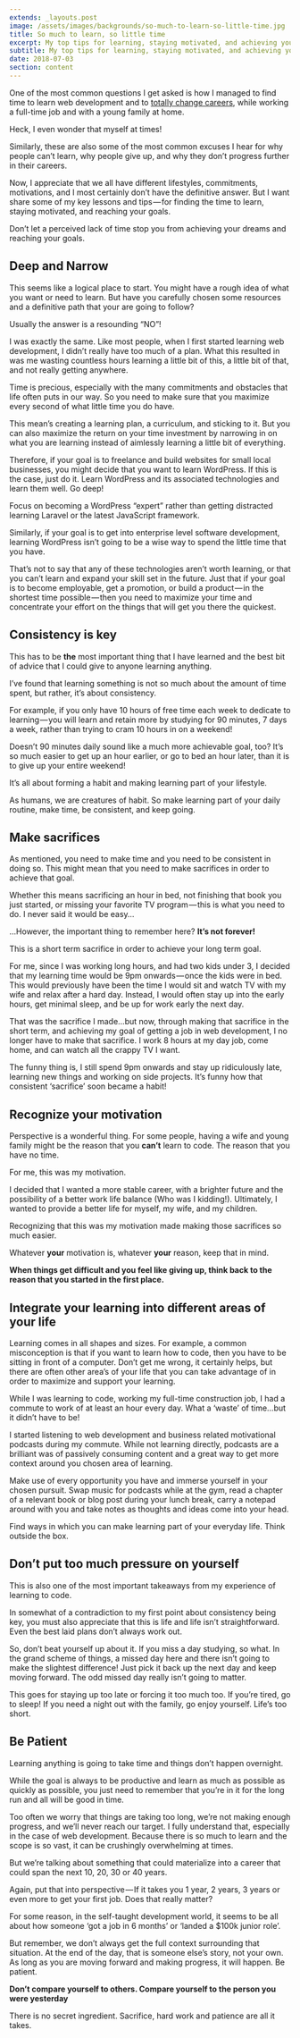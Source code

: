 ```yaml
---
extends: _layouts.post
image: /assets/images/backgrounds/so-much-to-learn-so-little-time.jpg
title: So much to learn, so little time
excerpt: My top tips for learning, staying motivated, and achieving your goals.
subtitle: My top tips for learning, staying motivated, and achieving your goals
date: 2018-07-03
section: content
---
```


One of the most common questions I get asked is how I managed to find time to learn web development and to [totally change careers](https://rickwest.co.uk/first-web-development-job), while working a full-time job and with a young family at home.

Heck, I even wonder that myself at times!

Similarly, these are also some of the most common excuses I hear for why people can’t learn, why people give up, and why they don’t progress further in their careers.

Now, I appreciate that we all have different lifestyles, commitments, motivations, and I most certainly don’t have the definitive answer. But I want share some of my key lessons and tips — for finding the time to learn, staying motivated, and reaching your goals.

Don’t let a perceived lack of time stop you from achieving your dreams and reaching your goals.

## Deep and Narrow

This seems like a logical place to start. You might have a rough idea of what you want or need to learn. But have you carefully chosen some resources and a definitive path that your are going to follow?

Usually the answer is a resounding “NO”!

I was exactly the same. Like most people, when I first started learning web development, I didn’t really have too much of a plan. What this resulted in was me wasting countless hours learning a little bit of this, a little bit of that, and not really getting anywhere.

Time is precious, especially with the many commitments and obstacles that life often puts in our way. So you need to make sure that you maximize every second of what little time you do have.

This mean’s creating a learning plan, a curriculum, and sticking to it. But you can also maximize the return on your time investment by narrowing in on what you are learning instead of aimlessly learning a little bit of everything.

Therefore, if your goal is to freelance and build websites for small local businesses, you might decide that you want to learn WordPress. If this is the case, just do it. Learn WordPress and its associated technologies and learn them well. Go deep!

Focus on becoming a WordPress “expert” rather than getting distracted learning Laravel or the latest JavaScript framework.

Similarly, if your goal is to get into enterprise level software development, learning WordPress isn’t going to be a wise way to spend the little time that you have.

That’s not to say that any of these technologies aren’t worth learning, or that you can’t learn and expand your skill set in the future. Just that if your goal is to become employable, get a promotion, or build a product — in the shortest time possible — then you need to maximize your time and concentrate your effort on the things that will get you there the quickest.

## Consistency is key

This has to be **the** most important thing that I have learned and the best bit of advice that I could give to anyone learning anything.

I’ve found that learning something is not so much about the amount of time spent, but rather, it’s about consistency.

For example, if you only have 10 hours of free time each week to dedicate to learning — you will learn and retain more by studying for 90 minutes, 7 days a week, rather than trying to cram 10 hours in on a weekend!

Doesn’t 90 minutes daily sound like a much more achievable goal, too? It’s so much easier to get up an hour earlier, or go to bed an hour later, than it is to give up your entire weekend!

It’s all about forming a habit and making learning part of your lifestyle.

As humans, we are creatures of habit. So make learning part of your daily routine, make time, be consistent, and keep going.

## Make sacrifices

As mentioned, you need to make time and you need to be consistent in doing so. This might mean that you need to make sacrifices in order to achieve that goal.

Whether this means sacrificing an hour in bed, not finishing that book you just started, or missing your favorite TV program — this is what you need to do. I never said it would be easy…

…However, the important thing to remember here? **It’s not forever!**

This is a short term sacrifice in order to achieve your long term goal.

For me, since I was working long hours, and had two kids under 3, I decided that my learning time would be 9pm onwards — once the kids were in bed. This would previously have been the time I would sit and watch TV with my wife and relax after a hard day. Instead, I would often stay up into the early hours, get minimal sleep, and be up for work early the next day.

That was the sacrifice I made…but now, through making that sacrifice in the short term, and achieving my goal of getting a job in web development, I no longer have to make that sacrifice. I work 8 hours at my day job, come home, and can watch all the crappy TV I want.

The funny thing is, I still spend 9pm onwards and stay up ridiculously late, learning new things and working on side projects. It’s funny how that consistent ‘sacrifice’ soon became a habit!

## Recognize your motivation

Perspective is a wonderful thing. For some people, having a wife and young family might be the reason that you **can’t** learn to code. The reason that you have no time.

For me, this was my motivation.

I decided that I wanted a more stable career, with a brighter future and the possibility of a better work life balance (Who was I kidding!). Ultimately, I wanted to provide a better life for myself, my wife, and my children.

Recognizing that this was my motivation made making those sacrifices so much easier.

Whatever **your** motivation is, whatever **your** reason, keep that in mind.

**When things get difficult and you feel like giving up, think back to the reason that you started in the first place.**

## Integrate your learning into different areas of your life
Learning comes in all shapes and sizes. For example, a common misconception is that if you want to learn how to code, then you have to be sitting in front of a computer. Don’t get me wrong, it certainly helps, but there are often other area’s of your life that you can take advantage of in order to maximize and support your learning.

While I was learning to code, working my full-time construction job, I had a commute to work of at least an hour every day. What a ‘waste’ of time…but it didn’t have to be!

I started listening to web development and business related motivational podcasts during my commute. While not learning directly, podcasts are a brilliant was of passively consuming content and a great way to get more context around you chosen area of learning.

Make use of every opportunity you have and immerse yourself in your chosen pursuit. Swap music for podcasts while at the gym, read a chapter of a relevant book or blog post during your lunch break, carry a notepad around with you and take notes as thoughts and ideas come into your head.

Find ways in which you can make learning part of your everyday life. Think outside the box.

## Don’t put too much pressure on yourself

This is also one of the most important takeaways from my experience of learning to code.

In somewhat of a contradiction to my first point about consistency being key, you must also appreciate that this is life and life isn’t straightforward. Even the best laid plans don’t always work out.

So, don’t beat yourself up about it. If you miss a day studying, so what. In the grand scheme of things, a missed day here and there isn’t going to make the slightest difference! Just pick it back up the next day and keep moving forward. The odd missed day really isn’t going to matter.

This goes for staying up too late or forcing it too much too. If you’re tired, go to sleep! If you need a night out with the family, go enjoy yourself. Life’s too short.

## Be Patient

Learning anything is going to take time and things don’t happen overnight.

While the goal is always to be productive and learn as much as possible as quickly as possible, you just need to remember that you’re in it for the long run and all will be good in time.

Too often we worry that things are taking too long, we’re not making enough progress, and we’ll never reach our target. I fully understand that, especially in the case of web development. Because there is so much to learn and the scope is so vast, it can be crushingly overwhelming at times.

But we’re talking about something that could materialize into a career that could span the next 10, 20, 30 or 40 years.

Again, put that into perspective — If it takes you 1 year, 2 years, 3 years or even more to get your first job. Does that really matter?

For some reason, in the self-taught development world, it seems to be all about how someone ‘got a job in 6 months’ or ‘landed a $100k junior role’.

But remember, we don’t always get the full context surrounding that situation. At the end of the day, that is someone else’s story, not your own. As long as you are moving forward and making progress, it will happen. Be patient.

**Don’t compare yourself to others. Compare yourself to the person you were yesterday**

There is no secret ingredient. Sacrifice, hard work and patience are all it takes.